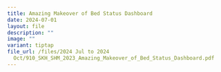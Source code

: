 ```yaml
---
title: Amazing Makeover of Bed Status Dashboard
date: 2024-07-01
layout: file
description: ""
image: ""
variant: tiptap
file_url: /files/2024 Jul to 2024
  Oct/910_SKH_SHM_2023_Amazing_Makeover_of_Bed_Status_Dashboard.pdf
---
```

